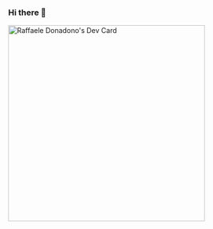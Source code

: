 ### Hi there 👋

<a href="https://app.daily.dev/rdonadono"><img src="https://api.daily.dev/devcards/ca80cc3500724ffe94e0aab361f08512.png?r=2gr" width="400" alt="Raffaele Donadono's Dev Card"/></a>

<!--
**rdonadono/rdonadono** is a ✨ _special_ ✨ repository because its `README.md` (this file) appears on your GitHub profile.

Here are some ideas to get you started:

- 🔭 I’m currently working on ...
- 🌱 I’m currently learning ...
- 👯 I’m looking to collaborate on ...
- 🤔 I’m looking for help with ...
- 💬 Ask me about ...
- 📫 How to reach me: ...
- 😄 Pronouns: ...
- ⚡ Fun fact: ...
-->
